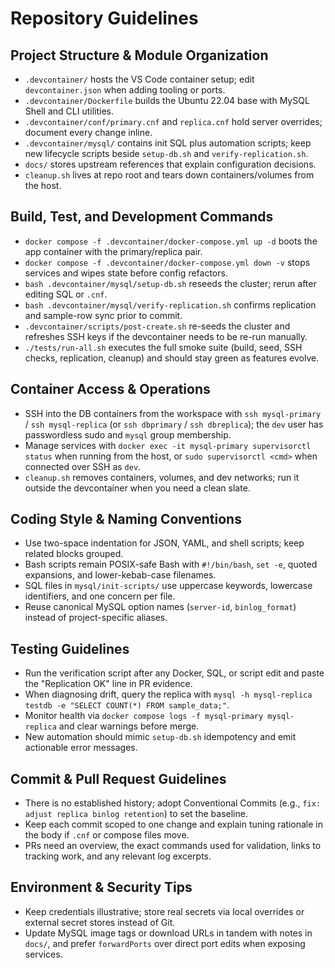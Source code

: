 # Repository Guidelines

## Project Structure & Module Organization
- `.devcontainer/` hosts the VS Code container setup; edit `devcontainer.json` when adding tooling or ports.
- `.devcontainer/Dockerfile` builds the Ubuntu 22.04 base with MySQL Shell and CLI utilities.
- `.devcontainer/conf/primary.cnf` and `replica.cnf` hold server overrides; document every change inline.
- `.devcontainer/mysql/` contains init SQL plus automation scripts; keep new lifecycle scripts beside `setup-db.sh` and `verify-replication.sh`.
- `docs/` stores upstream references that explain configuration decisions.
- `cleanup.sh` lives at repo root and tears down containers/volumes from the host.

## Build, Test, and Development Commands
- `docker compose -f .devcontainer/docker-compose.yml up -d` boots the app container with the primary/replica pair.
- `docker compose -f .devcontainer/docker-compose.yml down -v` stops services and wipes state before config refactors.
- `bash .devcontainer/mysql/setup-db.sh` reseeds the cluster; rerun after editing SQL or `.cnf`.
- `bash .devcontainer/mysql/verify-replication.sh` confirms replication and sample-row sync prior to commit.
- `.devcontainer/scripts/post-create.sh` re-seeds the cluster and refreshes SSH keys if the devcontainer needs to be re-run manually.
- `./tests/run-all.sh` executes the full smoke suite (build, seed, SSH checks, replication, cleanup) and should stay green as features evolve.

## Container Access & Operations
- SSH into the DB containers from the workspace with `ssh mysql-primary` / `ssh mysql-replica` (or `ssh dbprimary` / `ssh dbreplica`); the `dev` user has passwordless sudo and `mysql` group membership.
- Manage services with `docker exec -it mysql-primary supervisorctl status` when running from the host, or `sudo supervisorctl <cmd>` when connected over SSH as `dev`.
- `cleanup.sh` removes containers, volumes, and dev networks; run it outside the devcontainer when you need a clean slate.

## Coding Style & Naming Conventions
- Use two-space indentation for JSON, YAML, and shell scripts; keep related blocks grouped.
- Bash scripts remain POSIX-safe Bash with `#!/bin/bash`, `set -e`, quoted expansions, and lower-kebab-case filenames.
- SQL files in `mysql/init-scripts/` use uppercase keywords, lowercase identifiers, and one concern per file.
- Reuse canonical MySQL option names (`server-id`, `binlog_format`) instead of project-specific aliases.

## Testing Guidelines
- Run the verification script after any Docker, SQL, or script edit and paste the "Replication OK" line in PR evidence.
- When diagnosing drift, query the replica with `mysql -h mysql-replica testdb -e "SELECT COUNT(*) FROM sample_data;"`.
- Monitor health via `docker compose logs -f mysql-primary mysql-replica` and clear warnings before merge.
- New automation should mimic `setup-db.sh` idempotency and emit actionable error messages.

## Commit & Pull Request Guidelines
- There is no established history; adopt Conventional Commits (e.g., `fix: adjust replica binlog retention`) to set the baseline.
- Keep each commit scoped to one change and explain tuning rationale in the body if `.cnf` or compose files move.
- PRs need an overview, the exact commands used for validation, links to tracking work, and any relevant log excerpts.

## Environment & Security Tips
- Keep credentials illustrative; store real secrets via local overrides or external secret stores instead of Git.
- Update MySQL image tags or download URLs in tandem with notes in `docs/`, and prefer `forwardPorts` over direct port edits when exposing services.
